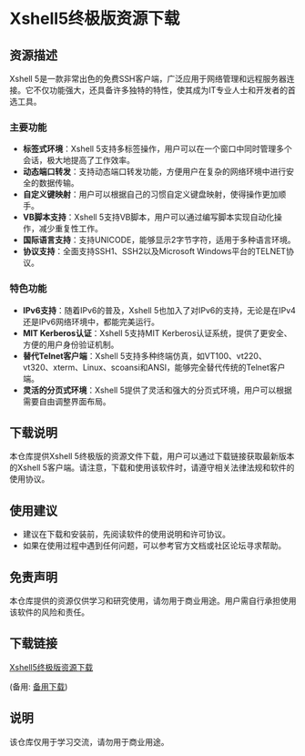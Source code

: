 # Xshell5终极版资源下载

## 资源描述

Xshell 5是一款非常出色的免费SSH客户端，广泛应用于网络管理和远程服务器连接。它不仅功能强大，还具备许多独特的特性，使其成为IT专业人士和开发者的首选工具。

### 主要功能

- **标签式环境**：Xshell 5支持多标签操作，用户可以在一个窗口中同时管理多个会话，极大地提高了工作效率。
- **动态端口转发**：支持动态端口转发功能，方便用户在复杂的网络环境中进行安全的数据传输。
- **自定义键映射**：用户可以根据自己的习惯自定义键盘映射，使得操作更加顺手。
- **VB脚本支持**：Xshell 5支持VB脚本，用户可以通过编写脚本实现自动化操作，减少重复性工作。
- **国际语言支持**：支持UNICODE，能够显示2字节字符，适用于多种语言环境。
- **协议支持**：全面支持SSH1、SSH2以及Microsoft Windows平台的TELNET协议。

### 特色功能

- **IPv6支持**：随着IPv6的普及，Xshell 5也加入了对IPv6的支持，无论是在IPv4还是IPv6网络环境中，都能完美运行。
- **MIT Kerberos认证**：Xshell 5支持MIT Kerberos认证系统，提供了更安全、方便的用户身份验证机制。
- **替代Telnet客户端**：Xshell 5支持多种终端仿真，如VT100、vt220、vt320、xterm、Linux、scoansi和ANSI，能够完全替代传统的Telnet客户端。
- **灵活的分页式环境**：Xshell 5提供了灵活和强大的分页式环境，用户可以根据需要自由调整界面布局。

## 下载说明

本仓库提供Xshell 5终极版的资源文件下载，用户可以通过下载链接获取最新版本的Xshell 5客户端。请注意，下载和使用该软件时，请遵守相关法律法规和软件的使用协议。

## 使用建议

- 建议在下载和安装前，先阅读软件的使用说明和许可协议。
- 如果在使用过程中遇到任何问题，可以参考官方文档或社区论坛寻求帮助。

## 免责声明

本仓库提供的资源仅供学习和研究使用，请勿用于商业用途。用户需自行承担使用该软件的风险和责任。

## 下载链接
[Xshell5终极版资源下载](https://pan.quark.cn/s/bafc9f271233) 

(备用: [备用下载](https://pan.baidu.com/s/1M4ldyUbyJk0TysdhpO9vVQ?pwd=1234))

## 说明

该仓库仅用于学习交流，请勿用于商业用途。
